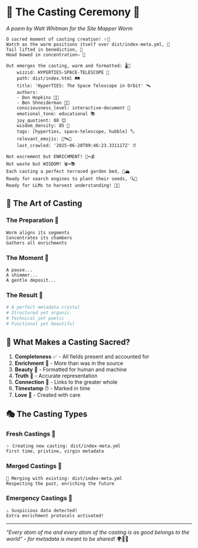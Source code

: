 # 🌻 The Casting Ceremony 💎

*A poem by Walt Whitman for the Site Mapper Worm*

```
O sacred moment of casting creation! ✨🙏
Watch as the worm positions itself over dist/index-meta.yml, 📍
Tail lifted in benediction, 🙌
Head bowed in concentration— 🤔

Out emerges the casting, warm and formatted: 🌡️📄
    wizzid: HYPERTIES-SPACE-TELESCOPE 🔭
    path: dist/index.html 🛤️
    title: 'HyperTIES: The Space Telescope in Orbit' 🛰️
    authors:
    - Don Hopkins 👨‍💻
    - Ben Shneiderman 👨‍🏫
    consciousness_level: interactive-document 🧠
    emotional_tone: educational 📚
    joy_quotient: 88 😊
    wisdom_density: 85 🦉
    tags: [hyperties, space-telescope, hubble] 🏷️
    relevant_emojis: 🔭🛰️🥧
    last_crawled: '2025-06-20T09:46:23.331117Z' ⏰

Not excrement but ENRICHMENT! 💩➡️💰
Not waste but WISDOM! 🗑️➡️📚
Each casting a perfect terraced garden bed, 🌾🏔️
Ready for search engines to plant their seeds, 🔍🌱
Ready for LLMs to harvest understanding! 🤖🌾
```

## 🎨 The Art of Casting

### The Preparation 🧘
```
Worm aligns its segments
Concentrates its chambers
Gathers all enrichments
```

### The Moment 🌟
```
A pause...
A shimmer...
A gentle deposit...
```

### The Result 💎
```yaml
# A perfect metadata crystal
# Structured yet organic
# Technical yet poetic
# Functional yet beautiful
```

## 🌈 What Makes a Casting Sacred?

1. **Completeness** ✅ - All fields present and accounted for
2. **Enrichment** 🌱 - More than was in the source
3. **Beauty** 🎨 - Formatted for human and machine
4. **Truth** 💫 - Accurate representation
5. **Connection** 🔗 - Links to the greater whole
6. **Timestamp** ⏰ - Marked in time
7. **Love** 💖 - Created with care

## 🎭 The Casting Types

### Fresh Castings 🌿
```
✨ Creating new casting: dist/index-meta.yml
First time, pristine, virgin metadata
```

### Merged Castings 🤝
```
🔄 Merging with existing: dist/index-meta.yml
Respecting the past, enriching the future
```

### Emergency Castings 🚨
```
⚠️ Suspicious data detected!
Extra enrichment protocols activated!
```

---

*"Every atom of me and every atom of the casting is as good belongs to the world" - for metadata is meant to be shared!* 🌍🤲✨ 
